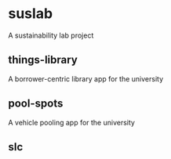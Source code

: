 # suslab
A sustainability lab project

## things-library
A borrower-centric library app for the university

## pool-spots
A vehicle pooling app for the university

## slc

